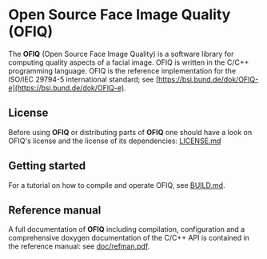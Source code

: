 # Open Source Face Image Quality (OFIQ)

The __OFIQ__ (Open Source Face Image Quality) is a software library for computing quality
aspects of a facial image. OFIQ is written in the C/C++ programming language.
OFIQ is the reference implementation for the ISO/IEC 29794-5 international
standard; see [https://bsi.bund.de/dok/OFIQ-e](https://bsi.bund.de/dok/OFIQ-e).

## License

Before using __OFIQ__ or distributing parts of __OFIQ__ one should have a look
on OFIQ's license and the license of its dependencies: [LICENSE.md](LICENSE.md)

## Getting started

For a tutorial on how to compile and operate OFIQ, see [BUILD.md](BUILD.md).

## Reference manual

A full documentation of __OFIQ__ including compilation, configuration and a comprehensive doxygen documentation of
the C/C++ API is contained in the reference manual:
see [doc/refman.pdf](doc/refman.pdf).

